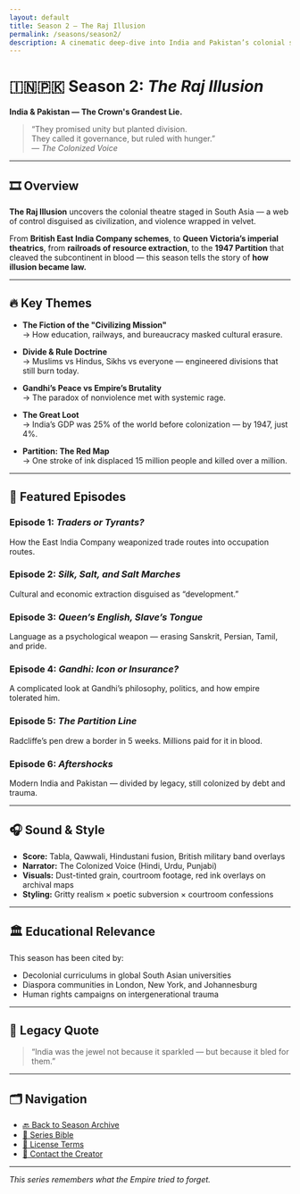 ```yaml
---
layout: default
title: Season 2 – The Raj Illusion
permalink: /seasons/season2/
description: A cinematic deep-dive into India and Pakistan’s colonial scars, from Gandhi to Partition — the Empire's most strategic deception.
---
```


# 🇮🇳🇵🇰 Season 2: *The Raj Illusion*
**India & Pakistan — The Crown's Grandest Lie.**

> “They promised unity but planted division.  
They called it governance, but ruled with hunger.”  
— *The Colonized Voice*

---

## 🎞️ Overview

**The Raj Illusion** uncovers the colonial theatre staged in South Asia — a web of control disguised as civilization, and violence wrapped in velvet.

From **British East India Company schemes**, to **Queen Victoria’s imperial theatrics**, from **railroads of resource extraction**, to the **1947 Partition** that cleaved the subcontinent in blood — this season tells the story of **how illusion became law.**

---

## 🔥 Key Themes

- **The Fiction of the "Civilizing Mission"**  
  → How education, railways, and bureaucracy masked cultural erasure.

- **Divide & Rule Doctrine**  
  → Muslims vs Hindus, Sikhs vs everyone — engineered divisions that still burn today.

- **Gandhi’s Peace vs Empire’s Brutality**  
  → The paradox of nonviolence met with systemic rage.

- **The Great Loot**  
  → India’s GDP was 25% of the world before colonization — by 1947, just 4%.

- **Partition: The Red Map**  
  → One stroke of ink displaced 15 million people and killed over a million.

---

## 🧠 Featured Episodes

### Episode 1: *Traders or Tyrants?*  
How the East India Company weaponized trade routes into occupation routes.

### Episode 2: *Silk, Salt, and Salt Marches*  
Cultural and economic extraction disguised as “development.”

### Episode 3: *Queen’s English, Slave’s Tongue*  
Language as a psychological weapon — erasing Sanskrit, Persian, Tamil, and pride.

### Episode 4: *Gandhi: Icon or Insurance?*  
A complicated look at Gandhi’s philosophy, politics, and how empire tolerated him.

### Episode 5: *The Partition Line*  
Radcliffe’s pen drew a border in 5 weeks. Millions paid for it in blood.

### Episode 6: *Aftershocks*  
Modern India and Pakistan — divided by legacy, still colonized by debt and trauma.

---

## 🎧 Sound & Style

- **Score:** Tabla, Qawwali, Hindustani fusion, British military band overlays  
- **Narrator:** The Colonized Voice (Hindi, Urdu, Punjabi)  
- **Visuals:** Dust-tinted grain, courtroom footage, red ink overlays on archival maps  
- **Styling:** Gritty realism × poetic subversion × courtroom confessions

---

## 🏛️ Educational Relevance

This season has been cited by:

- Decolonial curriculums in global South Asian universities  
- Diaspora communities in London, New York, and Johannesburg  
- Human rights campaigns on intergenerational trauma

---

## 📜 Legacy Quote

> “India was the jewel not because it sparkled — but because it bled for them.”

---

## 🗂 Navigation

- [🔙 Back to Season Archive](/seasons/)
- [📘 Series Bible](/README.md)
- [📄 License Terms](/LICENSE.md)
- [📩 Contact the Creator](mailto:oreoluwaolaleye96@gmail.com)

---

_This series remembers what the Empire tried to forget._
